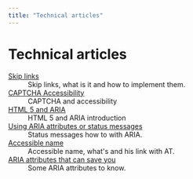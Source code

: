 ```yaml
---
title: "Technical articles"
---
```


# Technical articles

<dl>
    <dt><a href="skip-links-best-practices/">Skip links</a></dt>
        <dd>Skip links, what is it and how to implement them.</dd>
    <dt><a href="captcha-accessibility/"><abbr>CAPTCHA</abbr> Accessibility</a></dt>
        <dd><abbr>CAPTCHA</abbr> and accessibility</dd>
    <dt><a href="html5-aria/">HTML 5 and <abbr>ARIA</abbr></a></dt>
        <dd>HTML 5 and <abbr>ARIA</abbr> introduction</dd>
    <dt><a href="aria-status-messages/">Using <abbr>ARIA</abbr> attributes or status messages</a></dt>
        <dd>Status messages how to with <abbr>ARIA</abbr>.</dd>
    <dt><a href="accessible-name/">Accessible name</a></dt>
        <dd>Accessible name, what's and his link with <abbr>AT</abbr>.</dd>
    <dt><a href="aria-attributes-that-can-save-you/"><abbr>ARIA</abbr> attributes that can save you</a></dt>
        <dd>Some ARIA attributes to know.</dd>
</dl>

